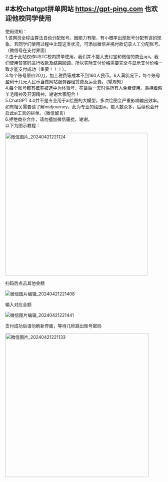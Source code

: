 #本校chatgpt拼单网站  https://gpt-ping.com  也欢迎他校同学使用
-------------------------------------------------------------
使用须知：  
1.该网页全程由算法自动分配账号。因能力有限，有小概率出现账号分配有误的现象。若同学们使用过程中出现这类状况，可添加微信并携付款记录人工分配账号。（微信号在支付界面）  
2.由于此站仅作USTC校内拼单使用，我们并不接入支付宝和微信的商业api。我们使用赞赏码进行收款及结果回调。所以实际支付价格需要完全与显示支付价格一致才能支付成功（重要！！！）。  
3.每个账号原价20刀，加上税费等成本不到160人民币。6人满状况下，每个账号盈利十几元人民币当做网站服务器租赁费及运营费。（望周知）  
4.每个账号都有概率被选中为体验号，在最后一天时供所有人免费使用。秉持着薅羊毛精神及开源精神，谢谢大家配合！  
5.ChatGPT 4.0并不是专业用于ai绘图的大模型，多次绘图会严重影响输出效率。如有相关需要请了解midjourney，此为专业的绘图ai。若人数众多，后续也会开启此ai工具的拼单。（微信留言）  
6.拒绝商业合作，请勿擅加微信骚扰，谢谢。  
以下为图示教程：


<img width="455" alt="微信图片_20240421221124" src="https://github.com/llll-bit/chatgpt/assets/72018321/6cc4392e-1f80-4f75-92e0-e431c5743f6d">


扫码后点击其他金额


![微信图片编辑_20240421221408](https://github.com/llll-bit/chatgpt/assets/72018321/40d8d321-3f82-4c49-82b1-a6fe08a06d06)


输入对应金额


![微信图片编辑_20240421221441](https://github.com/llll-bit/chatgpt/assets/72018321/09ed8284-0b92-46ba-83aa-eec62d8523a4)


支付成功后请勿刷新界面，等待几秒跳出账号密码


<img width="459" alt="微信图片_20240421221133" src="https://github.com/llll-bit/chatgpt/assets/72018321/28c08a76-0aef-410e-86b2-736d316d2ecb">
